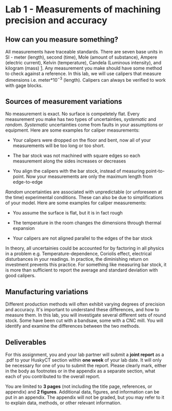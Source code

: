 # Lab 1 - 	Measurements of machining precision and accuracy

## How can you measure something?

All measurements have traceable standards. There are seven base units in SI -
meter (length), second (time), Mole (amount of substance), Ampere (electric
current), Kelvin (temperature), Candela (Luminous intensity), and kilogram
(mass) [1](https://www.nist.gov/pml/weights-and-measures/metric-si/si-units).
Any measurement you make should have some method to check against a reference.
In this lab, we will use calipers that measure dimensions i.e.  meter\*10$^{-3}$
(length). Calipers can always be verified to work with gage blocks. 

## Sources of measurement variations

No measurement is exact. No surface is compeletely flat. Every measurement you
make has two types of uncertainties, *systematic* and *random*. *Systematic*
uncertainties come from faults in your assumptions or equipment. Here are some
examples for caliper measurements:

- Your calipers were dropped on the floor and bent, now all of your measurements
  will be too long or too short. 

- The bar stock was not machined with square edges so each measurement along the
  sides increases or decreases

- You align the calipers with the bar stock, instead of measuring
  point-to-point. Now your measurements are only the maximum length from
  edge-to-edge

*Random* uncertainties are associated with unpredictable (or unforeseen at the
time) experimental conditions. These can also be due to simplifications of your
model. Here are some examples for caliper measurements:

- You assume the surface is flat, but it is in fact rough

- The temperature in the room changes the dimensions through thermal expansion

- Your calipers are not aligned parallel to the edges of the bar stock

In theory, all uncertainies could be accounted for by factoring in all physics
in a problem e.g. Temperature-dependence, Coriolis effect, electrical
disturbances in your readings. In practice, the diminishing return on investment
prevents this practice. For something like measuring bar stock, it is more than
sufficient to report the average and standard deviation with good calipers. 

## Manufacturing variations

Different production methods will often exhibit varying degrees of precision and accuracy. It's important to understand these differences, and how to measure them.
In this lab, you will investigate several different sets of round stock. Some have been cut
with a bandsaw, some with a CNC mill. You will identify and examine the differences between the two 
methods.

## Deliverables

For this assignment, you and your lab partner will submit a __joint report__ as a .pdf to your HuskyCT section within __one week__ of your lab date. It will only be necessary for one of you to submit the report. Please clearly mark, either in the body as footnotes or in the appendix as a separate section, what each of you contributed to the overall report.

You are limited to __3 pages__ (not including the title page, references, or appendix) and __2 figures__. Additional data, figures, and information can be put in an appendix. The appendix will not be graded, but you may refer to it to explain data, methods, or other relevant information.


